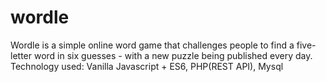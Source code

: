 # wordle
Wordle is a simple online word game that challenges people to find a five-letter word in six guesses - with a new puzzle being published every day. 
Technology used: Vanilla Javascript + ES6, PHP(REST API), Mysql
